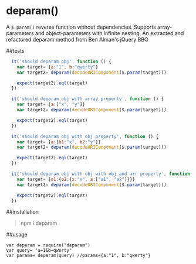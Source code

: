 # deparam()

A `$.param()` reverse function without dependencies. Supports array-parameters and object-parameters with infinite nesting.
An extracted and refactored deparam method from Ben Alman's jQuery BBQ

##tests
```javascript
  it('should deparam obj', function () {
    var target= {a:"1", b:"qwerty"}
    var target2= deparam(decodeURIComponent($.param(target)))

    expect(target2).eql(target)
  })

  it('should deparam obj with array property', function () {
    var target= {a:["x", "y"]}
    var target2= deparam(decodeURIComponent($.param(target)))

    expect(target2).eql(target)
  })

  it('should deparam obj with obj property', function () {
    var target= {a:{b1:"x", b2:"y"}}
    var target2= deparam(decodeURIComponent($.param(target)))

    expect(target2).eql(target)
  })

  it('should deparam obj with obj with obj and arr property', function () {
    var target= {o1:{o2:{s:"x", a:["a1", "a2"]}}}
    var target2= deparam(decodeURIComponent($.param(target)))

    expect(target2).eql(target)
  })
```
##installation
> npm i deparam

##usage

```
var deparam = require("deparam")
var query= "a=1&b=qwerty"
var params= deparam(query) //params={a:"1", b:"qwerty"}
```